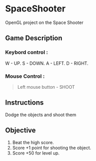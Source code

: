 # SpaceShooter

OpenGL project on the Space Shooter


## **Game Description**

### Keybord control : 
W - UP.
S - DOWN.
A - LEFT.
D - RIGHT.
                        
### Mouse Control : 
> Left mouse button - SHOOT
                                                                              
## **Instructions**

Dodge the objects and shoot them

## **Objective**
                      
1) Beat the high score.
2) Score +1 point for shooting the object.
3) Score +50 for level up.
